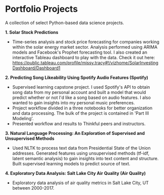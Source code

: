 # Portfolio Projects

A collection of select Python-based data science projects.    

**1. Solar Stock Predictions**
* Time-series analysis and stock price forecasting for companies working within the solar energy market sector.  Analysis performed using ARIMA models and Facebook's Prophet forecasting tool.  I also created an interactive Tableau dashboard to play with the data.  Check it out here: https://public.tableau.com/profile/missy.tracy#!/vizhome/SolarInvestingDashboard/Dashboard1

**2. Predicting Song Likeability Using Spotify Audio Features (Spotify)**
* Supervised learning capstone project.  I used Spotify's API to obtain song data from my personal account and built a model that would predict whether or not I'd like a song based on audio features.  I also wanted to gain insights into my personal music preferences. 
* Project workflow divided in a three notebooks for better organization and data processing.  The bulk of the project is contained in 'Part III Modeling'.
* Presented workflow and results to Thinkful peers and instructors. 

**3. Natural Language Processing: An Exploration of Supervised and Unsupervised Methods**
* Used NLTK to process text data from Presidential State of the Union addresses.  Generated features using unsupervised methods (tf-idf, latent semantic analysis) to gain insights into text content and structure.  Built supervised learning models to predict source of text.

**4. Exploratory Data Analysis: Salt Lake City Air Quality (Air Quality)**
* Exploratory data analysis of air quality metrics in Salt Lake City, UT between 2000-2017.

